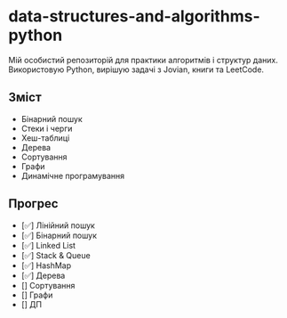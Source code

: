 # data-structures-and-algorithms-python

Мій особистий репозиторій для практики алгоритмів і структур даних.  
Використовую Python, вирішую задачі з Jovian, книги та LeetCode.

## Зміст
- Бінарний пошук
- Стеки і черги
- Хеш-таблиці
- Дерева
- Сортування
- Графи
- Динамічне програмування

## Прогрес
- [✅] Лінійний пошук
- [✅] Бінарний пошук
- [✅] Linked List
- [✅] Stack & Queue
- [✅] HashMap
- [✅] Дерева
- [] Сортування
- [] Графи
- [] ДП
